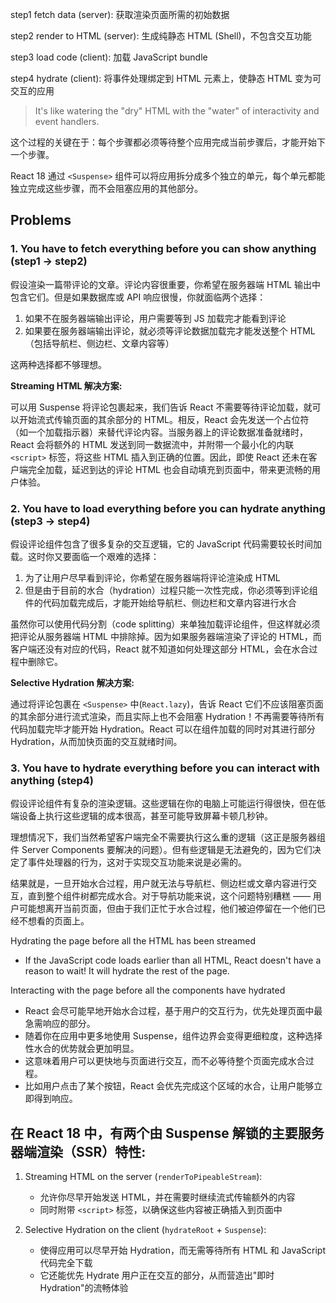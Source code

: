 step1 fetch data (server): 获取渲染页面所需的初始数据

step2 render to HTML (server): 生成纯静态 HTML (Shell)，不包含交互功能

step3 load code (client): 加载 JavaScript bundle

step4 hydrate (client): 将事件处理绑定到 HTML 元素上，使静态 HTML 变为可交互的应用

> It's like watering the "dry" HTML with the "water" of interactivity and event handlers.

这个过程的关键在于：每个步骤都必须等待整个应用完成当前步骤后，才能开始下一个步骤。

React 18 通过 `<Suspense>` 组件可以将应用拆分成多个独立的单元，每个单元都能独立完成这些步骤，而不会阻塞应用的其他部分。

## Problems

### 1. You have to fetch everything before you can show anything (step1 -> step2)

假设渲染一篇带评论的文章。评论内容很重要，你希望在服务器端 HTML 输出中包含它们。但是如果数据库或 API 响应很慢，你就面临两个选择：

1. 如果不在服务器端输出评论，用户需要等到 JS 加载完才能看到评论
2. 如果要在服务器端输出评论，就必须等评论数据加载完才能发送整个 HTML（包括导航栏、侧边栏、文章内容等）

这两种选择都不够理想。

**Streaming HTML 解决方案:**

可以用 Suspense 将评论包裹起来，我们告诉 React 不需要等待评论加载，就可以开始流式传输页面的其余部分的 HTML。相反，React 会先发送一个占位符（如一个加载指示器）来替代评论内容。当服务器上的评论数据准备就绪时，React 会将额外的 HTML 发送到同一数据流中，并附带一个最小化的内联 `<script>` 标签，将这些 HTML 插入到正确的位置。因此，即使 React 还未在客户端完全加载，延迟到达的评论 HTML 也会自动填充到页面中，带来更流畅的用户体验。

### 2. You have to load everything before you can hydrate anything (step3 -> step4)

假设评论组件包含了很多复杂的交互逻辑，它的 JavaScript 代码需要较长时间加载。这时你又要面临一个艰难的选择：

1. 为了让用户尽早看到评论，你希望在服务器端将评论渲染成 HTML
2. 但是由于目前的水合（hydration）过程只能一次性完成，你必须等到评论组件的代码加载完成后，才能开始给导航栏、侧边栏和文章内容进行水合

虽然你可以使用代码分割（code splitting）来单独加载评论组件，但这样就必须把评论从服务器端 HTML 中排除掉。因为如果服务器端渲染了评论的 HTML，而客户端还没有对应的代码，React 就不知道如何处理这部分 HTML，会在水合过程中删除它。

**Selective Hydration 解决方案:**

通过将评论包裹在 `<Suspense>` 中(`React.lazy`)，告诉 React 它们不应该阻塞页面的其余部分进行流式渲染，而且实际上也不会阻塞 Hydration！不再需要等待所有代码加载完毕才能开始 Hydration。React 可以在组件加载的同时对其进行部分 Hydration，从而加快页面的交互就绪时间。

### 3. You have to hydrate everything before you can interact with anything (step4)

假设评论组件有复杂的渲染逻辑。这些逻辑在你的电脑上可能运行得很快，但在低端设备上执行这些逻辑的成本很高，甚至可能导致屏幕卡顿几秒钟。

理想情况下，我们当然希望客户端完全不需要执行这么重的逻辑（这正是服务器组件 Server Components 要解决的问题）。但有些逻辑是无法避免的，因为它们决定了事件处理器的行为，这对于实现交互功能来说是必需的。

结果就是，一旦开始水合过程，用户就无法与导航栏、侧边栏或文章内容进行交互，直到整个组件树都完成水合。对于导航功能来说，这个问题特别糟糕 —— 用户可能想离开当前页面，但由于我们正忙于水合过程，他们被迫停留在一个他们已经不想看的页面上。


Hydrating the page before all the HTML has been streamed
   - If the JavaScript code loads earlier than all HTML, React doesn't have a reason to wait! It will hydrate the rest of the page.

Interacting with the page before all the components have hydrated
   - React 会尽可能早地开始水合过程，基于用户的交互行为，优先处理页面中最急需响应的部分。
   - 随着你在应用中更多地使用 Suspense，组件边界会变得更细粒度，这种选择性水合的优势就会更加明显。
   - 这意味着用户可以更快地与页面进行交互，而不必等待整个页面完成水合过程。
   - 比如用户点击了某个按钮，React 会优先完成这个区域的水合，让用户能够立即得到响应。

## 在 React 18 中，有两个由 Suspense 解锁的主要服务器端渲染（SSR）特性:

1. Streaming HTML on the server (`renderToPipeableStream`):
   - 允许你尽早开始发送 HTML，并在需要时继续流式传输额外的内容
   - 同时附带 `<script>` 标签，以确保这些内容被正确插入到页面中

2. Selective Hydration on the client (`hydrateRoot` + `Suspense`):
   - 使得应用可以尽早开始 Hydration，而无需等待所有 HTML 和 JavaScript 代码完全下载
   - 它还能优先 Hydrate 用户正在交互的部分，从而营造出"即时 Hydration"的流畅体验
